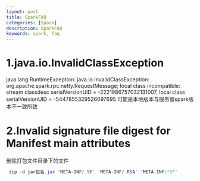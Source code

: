 ```yaml
---
layout: post
title: SparkFAQ
categories: [Spark]
description: SparkFAQ
keywords: spark, faq
---
```


# 1.java.io.InvalidClassException
java.lang.RuntimeException: java.io.InvalidClassException: org.apache.spark.rpc.netty.RequestMessage; local class incompatible: stream classdesc serialVersionUID = -2221986757032131007, local class serialVersionUID = -5447855329526097695
可能是本地版本与服务器spark版本不一致所致
#  2.Invalid signature file digest for Manifest main attributes
删除打包文件目录下的文件
```java
 zip -d jar包名.jar 'META-INF/.SF' 'META-INF/.RSA' 'META-INF/*SF'
```


